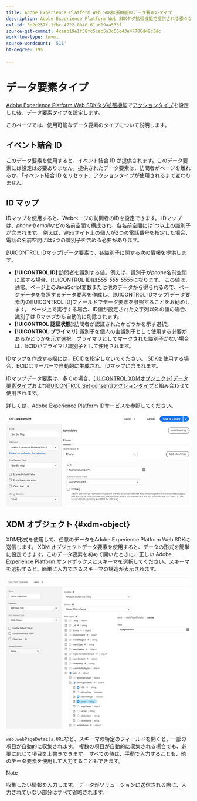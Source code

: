 ```yaml
---
title: Adobe Experience Platform Web SDK拡張機能のデータ要素のタイプ
description: Adobe Experience Platform Web SDKタグ拡張機能で提供される様々なデータ要素のタイプについて説明します。
exl-id: 3c2c257f-1fbc-4722-8040-61ad19aa533f
source-git-commit: 4caab19e1f58fc5cec5a3c56c43e47786d49c3dc
workflow-type: tm+mt
source-wordcount: '511'
ht-degree: 19%

---
```


# データ要素タイプ

[Adobe Experience Platform Web SDKタグ拡張機能](web-sdk-extension-configuration.md)で[アクションタイプ](action-types.md)を設定した後、データ要素タイプを設定します。

このページでは、使用可能なデータ要素のタイプについて説明します。


## イベント結合 ID

このデータ要素を使用すると、イベント結合 ID が提供されます。このデータ要素には設定は必要ありません。提供されたデータ要素は、訪問者がページを離れるか、「イベント結合 ID をリセット」アクションタイプが使用されるまで変わりません。

## ID マップ

IDマップを使用すると、Webページの訪問者のIDを設定できます。 IDマップは、_phone_&#x200B;や&#x200B;_email_&#x200B;などの名前空間で構成され、各名前空間には1つ以上の識別子が含まれます。 例えば、Webサイト上の個人が2つの電話番号を指定した場合、電話の名前空間には2つの識別子を含める必要があります。

[!UICONTROL IDマップ]データ要素で、各識別子に関する次の情報を提供します。

* **[!UICONTROL ID]**:訪問者を識別する値。例えば、識別子が&#x200B;_phone_&#x200B;名前空間に属する場合、[!UICONTROL ID]は&#x200B;_555-555-5555_&#x200B;になります。 この値は、通常、ページ上のJavaScript変数または他のデータから得られるので、ページデータを参照するデータ要素を作成し、[!UICONTROL IDマップ]データ要素内の[!UICONTROL ID]フィールドでデータ要素を参照することをお勧めします。 ページ上で実行する場合、ID値が設定された文字列以外の値の場合、識別子はIDマップから自動的に削除されます。
* **[!UICONTROL 認証状態]**:訪問者が認証されたかどうかを示す選択。
* **[!UICONTROL プライマリ]**:識別子を個人の主識別子として使用する必要があるかどうかを示す選択。プライマリとしてマークされた識別子がない場合は、ECIDがプライマリ識別子として使用されます。

IDマップを作成する際には、ECIDを指定しないでください。 SDKを使用する場合、ECIDはサーバーで自動的に生成され、IDマップに含まれます。

IDマップデータ要素は、多くの場合、[[!UICONTROL XDMオブジェクト]データ要素タイプ](#xdm-object)および[[!UICONTROL Set consent]アクションタイプ](action-types.md#set-consent)と組み合わせて使用されます。

詳しくは、[Adobe Experience Platform IDサービス](https://experienceleague.adobe.com/docs/experience-platform/identity/home.html?lang=ja)を参照してください。

![](./assets/identity-map-data-element.png)

## XDM オブジェクト {#xdm-object}

XDM形式を使用して、任意のデータをAdobe Experience Platform Web SDKに送信します。 XDM オブジェクトデータ要素を使用すると、データの形式を簡単に設定できます。このデータ要素を初めて開いたときに、正しい Adobe Experience Platform サンドボックスとスキーマを選択してください。スキーマを選択すると、簡単に入力できるスキーマの構造が表示されます。

![](./assets/XDM-object.png)

`web.webPageDetails.URL`など、スキーマの特定のフィールドを開くと、一部の項目が自動的に収集されます。 複数の項目が自動的に収集される場合でも、必要に応じて項目を上書きできます。 すべての値は、手動で入力することも、他のデータ要素を使用して入力することもできます。

>[!NOTE]
>
>収集したい情報を入力します。 データがソリューションに送信される際に、入力されていない部分はすべて省略されます。
